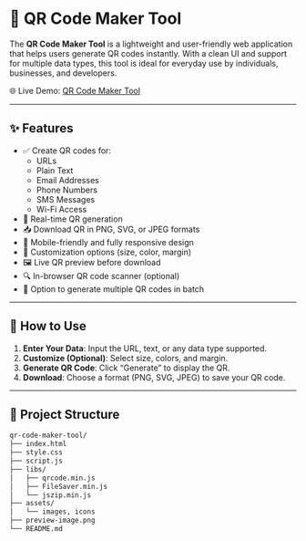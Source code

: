 # 🧩 QR Code Maker Tool

The **QR Code Maker Tool** is a lightweight and user-friendly web application that helps users generate QR codes instantly. With a clean UI and support for multiple data types, this tool is ideal for everyday use by individuals, businesses, and developers.

🌐 Live Demo: [QR Code Maker Tool](https://goqrgen.com)

---

## ✨ Features

- ✅ Create QR codes for:
  - URLs
  - Plain Text
  - Email Addresses
  - Phone Numbers
  - SMS Messages
  - Wi-Fi Access
- 🧠 Real-time QR generation
- 📥 Download QR in PNG, SVG, or JPEG formats
- 📱 Mobile-friendly and fully responsive design
- 🎨 Customization options (size, color, margin)
- 🖼 Live QR preview before download
- 🔍 In-browser QR code scanner (optional)
- 📂 Option to generate multiple QR codes in batch
---

## 📖 How to Use

1. **Enter Your Data**: Input the URL, text, or any data type supported.
2. **Customize (Optional)**: Select size, colors, and margin.
3. **Generate QR Code**: Click “Generate” to display the QR.
4. **Download**: Choose a format (PNG, SVG, JPEG) to save your QR code.

---

## 📂 Project Structure

```bash
qr-code-maker-tool/
├── index.html
├── style.css
├── script.js
├── libs/
│   ├── qrcode.min.js
│   ├── FileSaver.min.js
│   └── jszip.min.js
├── assets/
│   └── images, icons
├── preview-image.png
└── README.md
